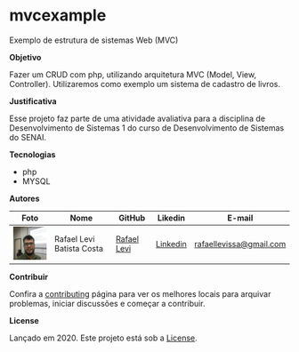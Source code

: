 # mvcexample
Exemplo de estrutura de sistemas Web (MVC)

**Objetivo**

Fazer um CRUD com php, utilizando arquitetura MVC (Model, View, Controller). Utilizaremos como exemplo um sistema de cadastro de livros.

**Justificativa**

Esse projeto faz parte de uma atividade avaliativa para a disciplina de Desenvolvimento de Sistemas 1 do curso de Desenvolvimento de Sistemas do SENAI.

**Tecnologias**

- php
- MYSQL


**Autores**

Foto | Nome | GitHub | Likedin | E-mail
---- | ---- | ------ | ------- | ------
<img src="./doc/levi.jpg" width="100px">  | Rafael Levi Batista Costa | [Rafael Levi](https://github.com/rafaellevissa) | [Linkedin](https://www.linkedin.com/in/rafaellevissa/) | rafaellevissa@gmail.com

**Contribuir**

Confira a [contributing](https://github.com/rafaellevissa/mvcexample/blob/master/CONTRIBUTING.md) página para ver os melhores locais para arquivar problemas, iniciar discussões e começar a contribuir.

**License**

Lançado em 2020.
Este projeto está sob a [License](https://github.com/rafaellevissa/mvcexample/blob/master/LICENSE).